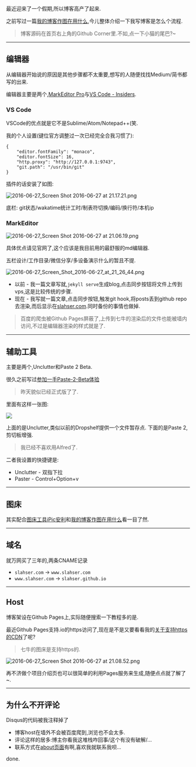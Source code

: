 最近迎来了一个假期,所以博客高产了起来. 

之前写过一篇[我的博客作图在用什么](http://www.slahser.com/2016/03/23/我的博客作图在用什么/),今儿整体介绍一下我写博客是怎么个流程. 

> 博客源码在首页右上角的Github Corner里.不如,点一下小猫的尾巴?~  

- - - - -- 

## 编辑器

从编辑器开始说的原因是其他步骤都不太重要,想写的人随便找找Medium/简书都写的出来. 

编辑器主要是两个,[MarkEditor Pro](http://markeditor.com)与[VS Code - Insiders](https://code.visualstudio.com). 

### VS Code 

VSCode的优点就是它不是Sublime/Atom/Notepad++(笑. 

我的个人设置(键位官方调整过一次已经完全合我习惯了): 

```
{
    "editor.fontFamily": "monaco",
    "editor.fontSize": 16,
    "http.proxy": "http://127.0.0.1:9743",
    "git.path": "/usr/bin/git"
}
``` 

插件的话安装了如图: 

![2016-06-27_Screen Shot 2016-06-27 at 21.17.21.png](https://o4dyfn0ef.qnssl.com/image/2016-06-27_Screen%20Shot%202016-06-27%20at%2021.17.21.png?imageView2/2/h/400) 

底栏: git状态/wakatime统计工时/制表符切换/编码/换行符/本机ip 

### MarkEditor 

![2016-06-27_Screen Shot 2016-06-27 at 21.06.19.png](https://o4dyfn0ef.qnssl.com/image/2016-06-27_Screen%20Shot%202016-06-27%20at%2021.06.19.png?imageView2/2/h/500)  

具体优点请见官网了,这个应该是我目前用的最舒服的md编辑器. 

五栏设计/工作目录/微信分享/多设备演示什么的暂且不提. 

![2016-06-27_Screen_Shot_2016-06-27_at_21_26_44.png](https://o4dyfn0ef.qnssl.com/image/2016-06-27_Screen_Shot_2016-06-27_at_21_26_44.png?imageView2/2/h/400) 

- 以前 - 我一篇文章写就,`jekyll serve`生成blog,点击同步按钮将文件上传到vps,这是比较传统的步骤. 
- 现在 - 我写就一篇文章,点击同步按钮,触发git hook,将posts丢到github repo去渲染,而后显示在[slahser.com](http://www.slahser.com).同时备份的事情也做掉. 

> 百度的爬虫被Github Pages屏蔽了,上传到七牛的渲染后的文件也能被墙内访问,不过是编辑器渲染的样式就是了. 

- - - - -- 

## 辅助工具 

主要是两个,Unclutter和Paste 2 Beta. 

很久之前写过[参加一手Paste-2-Beta体验](http://www.slahser.com/2016/02/13/参加一手Paste-2-Beta体验/) 

> 昨天貌似已经正式版了了.  

里面有这样一张图: 

![](http://7xqjx7.com1.z0.glb.clouddn.com/image/Screen%20Shot%202016-02-13%20at%2015.17.42.png?imageView2/2/h/400) 

上面的是Unclutter,类似以前的Dropshelf提供一个文件暂存点. 
下面的是Paste 2,剪切板增强.

> 我已经不喜欢用Alfred了. 

二者我设置的快捷键是: 

- Unclutter - 双指下拉
- Paster - Control+Option+v

- - - - -- 

## 图床 

其实配合[图床工具iPic安利](http://www.slahser.com/2016/05/31/图床工具iPic安利/)和[我的博客作图在用什么](http://www.slahser.com/2016/03/23/我的博客作图在用什么/)看一目了然. 

- - - - -- 

## 域名 

就万网买了三年的,两条CNAME记录 

- `slahser.com` -> `www.slahser.com`
- `www.slahser.com` -> `slahser.github.io` 

- - - - -- 

## Host 

博客架设在Github Pages上,实际随便搜索一下教程多的是. 

最近Github Pages支持.io的https访问了,现在是不是又要看看我的[关于支持https的CDN](http://www.slahser.com/2016/03/19/关于支持https的CDN/)了呢? 

> 七牛的图床是支持https的. 

![2016-06-27_Screen Shot 2016-06-27 at 21.08.52.png](https://o4dyfn0ef.qnssl.com/image/2016-06-27_Screen%20Shot%202016-06-27%20at%2021.08.52.png?imageView2/2/h/500) 

再不济做个项目介绍页也可以很简单的利用Pages服务来生成,随便点点就了解了~. 

- - - - -- 

## 为什么不开评论 

Disqus的代码被我注释掉了 

- 博客host在墙外不会被百度爬到,浏览也不会太多.  
- 评论这样的居多:博主你看我这堆栈咋回事/这个有没有破解/...
- 联系方式在[about页面](http://www.slahser.com/about/)有啊,喜欢我就联系我呗... 

done.   


